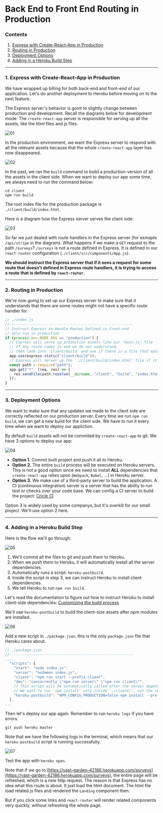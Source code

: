 # Back End to Front End Routing in Production

### Contents

1. [Express with Create-React-App in Production](#user-content-1-express-with-create-react-app-in-production)
2. [Routing in Production](#user-content-2-routing-in-production)
3. [Deployment Options](#user-content-3-deployment-options)
4. [Adding in a Heroku Build Step](#user-content-4-adding-in-a-heroku-build-step)

---

### 1. Express with Create-React-App in Production

We have wrapped up billing for both back-end and front-end of our application. Let's do another deployment to Heroku before moving on to the next feature.

The Express server's behavior is goint to slightly change between production and development. Recall the diagrams below for development mode: The `create-react-app` server is responsible for serving up all the assets, like the html files and js files.

![01](./images/09/09-01.png "01")

In the production environment, we want the Express server to respond with all the relevant assets because that the whole `create-react-app` layer has now disappeared.

![02](./images/09/09-02.png "02")

In the past, we ran the `build` command to build a production-version of all the assets in the client side. When we want to deploy our app some time, we always need to run the command below:

```
cd client
npm run build
```

The root index file for the production package is `./client/build/index.html`.

Here is a diagram how the Express server serves the client side:

![03](./images/09/09-03.png "03")

So far we just dealed with route handlers in the Express server (for exmaple `/api/stripe` in the diagram). What happens if we make a `GET` request to the path `/surveys`? `/surveys` is not a route defined in Express. It is defined in our `react-router` configuration (`./client/src/components/App.js`).

**We should instruct the Express server that if it sees a request for some route that doesn't defined in Express route handlers, it is trying to access a route that is defined by `react-router`.**

---

### 2. Routing in Production

We're now going to set up our Express server to make sure that it understands that there are some routes might not have a specific route handler for.

```javascript
// ./index.js
//---------------------------------------------------------
// Instruct Express to Handle Routes Defined in Front-end
// only run in production
if (process.env.NODE_ENV == "production") {
  // Express will serve up production assets like our 'main.js' file
  // If any route comes in and we do not understand,
  // then look into 'client/build' and see if there is a file that matches the route.
  app.use(express.static("client/build"));
  // Express will server up the './client/build/index.html' file if it doesn't recognize the route
  const path = require("path");
  app.get("*", (req, res) => {
    res.sendFile(path.resolve(__dirname, "client", "build", "index.html"));
  });
}
```

---

### 3. Deployment Options

We want to make sure that any updates we made to the client side are correctly reflected on our production server. Every time we run `npm run build`, we can get a new build for the client side. We have to run it every time when we want to deploy our appliction.

By default `build` assets will not be commited by `create-react-app` to git. We have 3 options to deploy our app:

![04](./images/09/09-04.png "04")

* **Option 1.** Commit built project and push it all to Heroku.
* **Option 2.** The entire `build` process will be executed on Heroku servers. This is not a good option since we need to install **ALL** dependencies that `create-react-app` relies upon (`Webpack`, `Babel`, ...) in Heroku server.
* **Option 3.** We make use of a third-party server to build the application. A CI (continuous integration) server is a server that has the ability to run test or checks over your code base. We can config a CI server to build the project: [Cricle CI](https://circleci.com/)

Option 3 is widely used by some companys, but it's overkill for our small project. We'll use option 2 here.

---

### 4. Adding in a Heroku Build Step

Here is the flow we'll go through:

![05](./images/09/09-05.png "05")

1. We'll commit all the files to git and push them to Heroku.
2. When we push them to Heroku, it will automatically install all the server dependencies.
3. Automatically runs a script: `heroku-postbuild`.
4. Inside the script in step 3, we can instruct Heroku to install client dependencies.
5. We tell Heroku to run `npm run build`.

Let's read the documentation to figure out how to instruct Heroku to install client-side dependencies: [Customizing the build process](https://devcenter.heroku.com/articles/nodejs-support#customizing-the-build-process)

We'll use `heroku-postbuild` to build the client-size assets after npm modules are installed.

![06](./images/09/09-06.png "06")

Add a new script in `./package.json`, this is the only `package.json` file that Heroku cares about.

```javascript
// ./package.json
//---------------------------------------------------------
...
  "scripts": {
    "start": "node index.js",
    "server": "nodemon index.js",
    "client": "npm run start --prefix client",
    "dev": "concurrently \"npm run server\" \"npm run client\"",
    // This script will be automatically called after the server dependencies are installed.
    // We want to run 'npm install' only inside './client/', not the current dir.
    "heroku-postbuild": "NPM_CONFIG_PRODUCTION=false npm install --prefix client && npm run build --prefix client"
  },
...
```

Then let's deploy our app again. Remember to run `heroku logs` if you have errors.

```
git push heroku master
```

Note that we have the following logs in the terminal, which means that our `heroku-postbuild` script is running successfully.

![07](./images/09/09-07.png "07")

Test the app with `heroku open`.

Note that if we go to [https://vast-garden-42186.herokuapp.com/surveys](https://vast-garden-42186.herokuapp.com/surveys), the entire page will be refreshed, which is a new http request. The reason is that Express has no idea what this route is about. It just load the html document. The html file load related js files and rendered the `Landing` component then.

But if you click some links and `react-router` will render related components very quickly, without refreshing the whole page.
